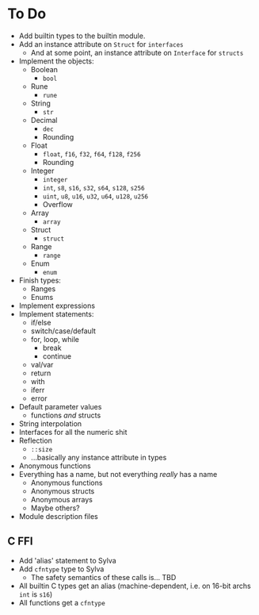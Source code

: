 # To Do

- Add builtin types to the builtin module.
- Add an instance attribute on `Struct` for `interfaces`
  - And at some point, an instance attribute on `Interface` for `structs`
- Implement the objects:
  - Boolean
    - `bool`
  - Rune
    - `rune`
  - String
    - `str`
  - Decimal
    - `dec`
    - Rounding
  - Float
    - `float`, `f16`, `f32`, `f64`, `f128`, `f256`
    - Rounding
  - Integer
    - `integer`
    - `int`, `s8`, `s16`, `s32`, `s64`, `s128`, `s256`
    - `uint`, `u8`, `u16`, `u32`, `u64`, `u128`, `u256`
    - Overflow
  - Array
    - `array`
  - Struct
    - `struct`
  - Range
    - `range`
  - Enum
    - `enum`
- Finish types:
  - Ranges
  - Enums
- Implement expressions
- Implement statements:
  - if/else
  - switch/case/default
  - for, loop, while
    - break
    - continue
  - val/var
  - return
  - with
  - iferr
  - error
- Default parameter values
  - functions _and_ structs
- String interpolation
- Interfaces for all the numeric shit
- Reflection
  - `::size`
  - ...basically any instance attribute in types
- Anonymous functions
- Everything has a name, but not everything _really_ has a name
  - Anonymous functions
  - Anonymous structs
  - Anonymous arrays
  - Maybe others?
- Module description files

## C FFI

- Add 'alias' statement to Sylva
- Add `cfntype` type to Sylva
  - The safety semantics of these calls is... TBD
- All builtin C types get an alias (machine-dependent, i.e. on 16-bit archs
  `int` is `s16`)
- All functions get a `cfntype`
